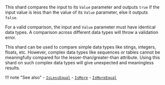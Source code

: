 This shard compares the input to its `Value` parameter and outputs `true` if the input value is less than the value of its `Value` parameter, else it outputs `false`.

For a valid comparison, the input and `Value` parameter must have identical data types. A comparison across different data types will throw a validation error.

This shard can be used to compare simple data types like stings, integers, floats, etc. However, complex data types like sequences or tables cannot be meaningfully compared for the lesser-than/greater-than attribute. Using this shard on such complex data types will give unexpected and meaningless results.

!!! note "See also"
    - [`IsLessEqual`](../IsLessEqual)
    - [`IsMore`](../IsMore)
    - [`IsMoreEqual`](../IsMoreEqual)
